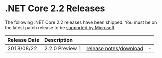 # .NET Core 2.2 Releases

The following .NET Core 2.2 releases have been shipped. You must be on the latest patch release to be [supported by Microsoft](../../microsoft-support.md)

| Release Date | Description |  |  |
| :-- | :-- | :--: | :-- |
| 2018/08/22 | 2.2.0 Preview 1 | [release notes](./preview/2.2.0-preview1.md)/[download](./preview/2.1.0-preview1-download.md) | - |
